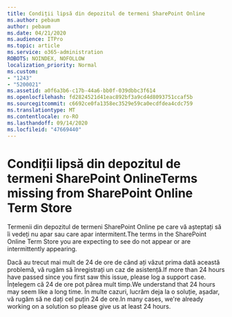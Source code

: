 ```yaml
---
title: Condiții lipsă din depozitul de termeni SharePoint Online
ms.author: pebaum
author: pebaum
ms.date: 04/21/2020
ms.audience: ITPro
ms.topic: article
ms.service: o365-administration
ROBOTS: NOINDEX, NOFOLLOW
localization_priority: Normal
ms.custom:
- "1243"
- "5200021"
ms.assetid: a0f6a3b6-c17b-44a6-bb0f-039dbbc3f614
ms.openlocfilehash: fd2824521d41eac892bf3a9cd4d8093751ccaf5b
ms.sourcegitcommit: c6692ce0fa1358ec3529e59ca0ecdfdea4cdc759
ms.translationtype: MT
ms.contentlocale: ro-RO
ms.lasthandoff: 09/14/2020
ms.locfileid: "47669440"
---
```

# <a name="terms-missing-from-sharepoint-online-term-store"></a><span data-ttu-id="b3056-102">Condiții lipsă din depozitul de termeni SharePoint Online</span><span class="sxs-lookup"><span data-stu-id="b3056-102">Terms missing from SharePoint Online Term Store</span></span>

<span data-ttu-id="b3056-103">Termenii din depozitul de termeni SharePoint Online pe care vă așteptați să îi vedeți nu apar sau care apar intermitent.</span><span class="sxs-lookup"><span data-stu-id="b3056-103">The terms in the SharePoint Online Term Store you are expecting to see do not appear or are intermittently appearing.</span></span>
  
<span data-ttu-id="b3056-104">Dacă au trecut mai mult de 24 de ore de când ați văzut prima dată această problemă, vă rugăm să înregistrați un caz de asistență.</span><span class="sxs-lookup"><span data-stu-id="b3056-104">If more than 24 hours have passed since you first saw this issue, please log a support case.</span></span> <span data-ttu-id="b3056-105">Înțelegem că 24 de ore pot părea mult timp.</span><span class="sxs-lookup"><span data-stu-id="b3056-105">We understand that 24 hours may seem like a long time.</span></span> <span data-ttu-id="b3056-106">În multe cazuri, lucrăm deja la o soluție, așadar, vă rugăm să ne dați cel puțin 24 de ore.</span><span class="sxs-lookup"><span data-stu-id="b3056-106">In many cases, we're already working on a solution so please give us at least 24 hours.</span></span>
  